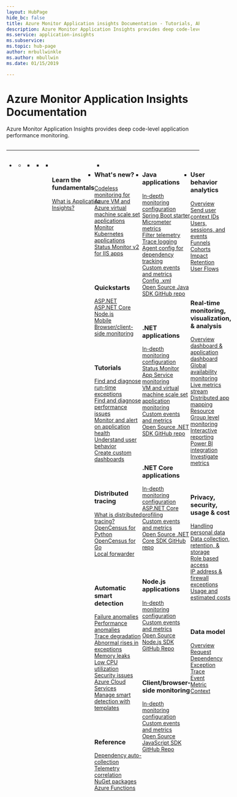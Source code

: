 ```yaml
---
layout: HubPage
hide_bc: false
title: Azure Monitor Application insights Documentation - Tutorials, API Reference | Microsoft Docs
description: Azure Monitor Application Insights provides deep code-level application performance monitoring.
ms.service: application-insights
ms.subservice: 
ms.topic: hub-page
author: mrbullwinkle
ms.author: mbullwin
ms.date: 01/15/2019

---
```


<div id="main" class="v2">
    <div class="container">
        <h1>Azure Monitor Application Insights Documentation</h1>
        <p>Azure Monitor Application Insights provides deep code-level application performance monitoring.</p>
        <hr style="margin: 30px 0;" />
        <ul class="pivots">
            <li>
                <a href="#products"></a>
                <ul id="products">
                    <li>
                        <a class="singlePanelNavItem selected" style="display: none" href="#indexA" data-linktype="self-bookmark"></a>
                        <ul class="panelContent singlePanelContent" id="indexA" style="border: medium; border-image: none; margin-top: 0px; display: flex; float: left;">
                            <li class="fullSpan">
                                <a href="#index1" data-linktype="self-bookmark"></a>
                                <ul class="cardsF cols cols4" id="index1" style="float: left; display: flex; width: 100%; border-bottom: 1px var(--grey-lighter) solid;">  
                                    <li>
                                        <ul class="cardsB panelContent" id="cardtypes-B" style="float: left; display: flex; width: 100%;">
                                            <li>
                                               <!-- <a href="">-->
                                                   <div class="cardSize">
                                                        <div class="cardPadding">
                                                            <div class="card">
                                                                <div class="cardImageOuter">
                                                                    <div class="cardImage">
                                                                        <img alt="" src="https://docs.microsoft.com/media/common/i_learn-about.svg" data-linktype="external">
                                                                    </div>
                                                                </div>
                                                                <div class="cardText" style="padding-left: 0px">
                                                                    <h3>Learn the fundamentals</h3>
																	<p>
																	    <a href="./app/app-insights-overview.md">What is Application Insights?</a><br>
																	</p>
																</div>
                                                            </div>
                                                        </div>
                                                    </div>
                                                </a>
                                            </li>
                                            <li>
                                           </li>
										</ul>
                                    </li>
                                    <li>
                                        <div class="cardSize">
                                            <div class="cardPadding">
                                                <div class="card">
                                                    <div class="cardText">
	                                                    <h3>What's new?</h3>
                                                        <p>
                                                            <a href="./app/azure-vm-vmss-apps.md">Codeless monitoring for Azure VM and Azure virtual machine scale set applications</a><br>
                                                            <a href="./app/kubernetes.md">Monitor Kubernetes applications</a><br>
                                                            <a href="./app/status-monitor-v2-overview.md">Status Monitor v2 for IIS apps</a><br>
														</p>
														<br><br>
														<h3>Quickstarts</h3>
                                                        <p>
                                                            <a href="./learn/quick-monitor-portal.md">ASP.NET</a><br>
                                                            <a href="./learn/dotnetcore-quick-start.md">ASP.NET Core</a><br>
												            <a href="./learn/nodejs-quick-start.md">Node.js</a><br>
                                                            <a href="./learn/mobile-center-quickstart.md">Mobile</a><br>
												            <a href="./app/website-monitoring.md">Browser/client-side monitoring</a>
														</p>
														<br><br>
                                                        <h3>Tutorials</h3>
                                                        <p>
                                                            <a href="./learn/tutorial-runtime-exceptions.md">Find and diagnose run-time exceptions</a><br>
                                                            <a href="./learn/tutorial-performance.md">Find and diagnose performance issues</a><br>
                                                            <a href="./learn/tutorial-alert.md">Monitor and alert on application health</a><br>
												            <a href="./learn/tutorial-users.md">Understand user behavior</a><br>
                                                            <a href="./learn/tutorial-app-dashboards.md">Create custom dashboards</a>
															</p>
														<br><br>
                                                        <h3>Distributed tracing</h3>
                                                        <p>
                                                            <a href="./app/distributed-tracing.md">What is distributed tracing?</a><br>
                                                            <a href="./app/opencensus-python.md">OpenCensus for Python</a><br>
                                                            <a href="./app/opencensus-go.md">OpenCensus for Go</a><br>
												            <a href="./app/opencensus-local-forwarder.md">Local forwarder</a>
															</p>
														<br><br>
                                                        <h3>Automatic smart detection</h3>
                                                        <p>
                                                            <a href="./app/proactive-failure-diagnostics.md">Failure anomalies</a><br>
                                                            <a href="./app/proactive-performance-diagnostics.md">Performance anomalies</a><br>
                                                            <a href="./app/proactive-trace-severity.md">Trace degradation</a><br>
												            <a href="./app/proactive-exception-volume.md">Abnormal rises in exceptions</a><br>
                                                            <a href="./app/proactive-potential-memory-leak.md">Memory leaks</a><br>
                                                            <a href="./app/proactive-low-utilization-cloud-resources.md">Low CPU utilization</a><br>
                                                            <a href="./app/proactive-application-security-detection-pack.md">Security issues</a><br>
                                                            <a href="./app/proactive-cloud-services.md">Azure Cloud Services</a><br>
                                                            <a href="./app/proactive-arm-config.md">Manage smart detection with templates</a>
														</p>
														<br><br>
                                                        <h3>Reference</h3>
                                                        <p>
                                                            <a href="./app/auto-collect-dependencies.md">Dependency auto-collection</a><br>
                                                            <a href="./app/correlation.md">Telemetry correlation</a><br>
                                                            <a href="./app/nuget.md">NuGet packages</a><br>
												            <a href="./app/azure-functions-supported-features.md">Azure Functions</a>
															</p>
                                                    </div>
                                                </div>
                                            </div>
                                        </div>
                                    </li>
                                    <li>
                                        <div class="cardSize">
                                            <div class="cardPadding">
                                                <div class="card">
                                                    <div class="cardText">
														<h3>Java applications</h3>
                                                        <p>
                                                            <a href="./app/java-get-started.md">In-depth monitoring configuration</a><br>
                                                            <a href="https://docs.microsoft.com/java/azure/spring-framework/configure-spring-boot-java-applicationinsights?view=azure-java-stable">Spring Boot starter</a><br>
                                                            <a href="./app/micrometer-java.md">Micrometer metrics</a><br>
                                                            <a href="./app/java-filter-telemetry.md">Filter telemetry</a><br>
                                                            <a href="./app/java-trace-logs.md">Trace logging</a><br>
                                                            <a href="./app/java-agent.md">Agent config for dependency tracking</a><br>
                                                            <a href="./app/api-custom-events-metrics.md">Custom events and metrics</a><br>
                                                            <a href="https://docs.microsoft.com/azure/azure-monitor/app/configuration-with-applicationinsights-config#channel-parameters-java
">Config .xml</a><br>
                                                            <a href="https://github.com/Microsoft/ApplicationInsights-Java">Open Source Java SDK GitHub repo</a>
														</p>
                                                        <br><br>
                                                        <h3>.NET applications</h3>
                                                        <p>
                                                            <a href="./app/asp-net.md">In-depth monitoring configuration</a><br>
                                                            <a href="./app/monitor-performance-live-website-now.md">Status Monitor</a><br>
                                                            <a href="./app/azure-web-apps.md">App Service monitoring</a><br>
                                                            <a href="./app/azure-vm-vmss-apps.md">VM and virtual machine scale set application monitoring</a><br>
                                                            <a href="./app/api-custom-events-metrics.md">Custom events and metrics</a><br>
                                                            <a href="https://github.com/Microsoft/ApplicationInsights-dotnet">Open Source .NET SDK GitHub repo</a>
														</p>
														<br><br>
                                                          <h3>.NET Core applications</h3>
                                                        <p>
                                                            <a href="./app/asp-net-core.md">In-depth monitoring configuration</a><br>
                                                            <a href="./app/profiler-aspnetcore-linux.md">ASP.NET Core profiling</a><br>
                                                            <a href="./app/api-custom-events-metrics.md">Custom events and metrics</a><br>
                                                            <a href="https://github.com/Microsoft/ApplicationInsights-aspnetcore">Open Source .NET Core SDK GitHub repo</a>
														</p>
                                                        <br><br>
                                                          <h3>Node.js applications</h3>
                                                        <p>
                                                            <a href="./app/nodejs.md">In-depth monitoring configuration</a><br>
                                                            <a href="./app/api-custom-events-metrics.md">Custom events and metrics</a><br>
                                                            <a href="https://github.com/Microsoft/ApplicationInsights-node.js">Open Source Node.js SDK GitHub Repo</a>
														</p>
														<br><br>
                                                        <h3>Client/browser-side monitoring</h3>
                                                        <p>
                                                            <a href="./app/javascript.md">In-depth monitoring configuration</a><br>
                                                            <a href="./app/api-custom-events-metrics.md">Custom events and metrics</a><br>
                                                            <a href="https://github.com/Microsoft/ApplicationInsights-JS">Open Source JavaScript SDK GitHub Repo</a><br>
														</p>
                                                    </div>
                                                </div>
                                            </div>
                                        </div>
                                    </li>
                                    <li>
                                        <div class="cardSize">
                                            <div class="cardPadding">
                                                <div class="card">
                                                    <div class="cardText">
														<h3>User behavior analytics</h3>
                                                        <p>
                                                            <a href="./app/usage-overview.md">Overview</a><br>
                                                            <a href="./app/usage-send-user-context.md">Send user context IDs</a><br>
                                                            <a href="./app/usage-segmentation.md">Users, sessions, and events</a><br>
                                                            <a href="./app/usage-funnels.md">Funnels</a><br>
                                                            <a href="./app/usage-cohorts.md">Cohorts</a><br>
                                                            <a href="./app/usage-impact.md">Impact</a><br>
                                                            <a href="./app/usage-retention.md">Retention</a><br>
                                                            <a href="./app/usage-flows.md">User Flows</a>
														</p>
														<br><br>
                                                        <h3>Real-time monitoring,<br> visualization, &amp; analysis</h3>
                                                        <p>
                                                            <a href="./app/overview-dashboard.md">Overview dashboard &amp; application dashboard</a><br>
                                                            <a href="./app/monitor-web-app-availability.md">Global availability monitoring</a><br>
                                                            <a href="./app/live-stream.md">Live metrics stream</a><br>
                                                            <a href="./app/app-map.md">Distributed app mapping</a><br>
                                                            <a href="../monitoring-and-diagnostics/resource-group-insights.md">Resource Group level monitoring</a><br>
                                                            <a href="./app/usage-workbooks.md">Interactive reporting</a><br>
                                                            <a href="./app/export-power-bi.md">Power BI integration</a><br>
                                                            <a href="https://docs.microsoft.com/azure/monitoring-and-diagnostics/monitoring-metric-charts">Investigate metrics</a>
														</p>
														<br><br>
                                                        <h3>Privacy, security, usage &amp; cost</h3>
                                                        <p>
                                                            <a href="https://docs.microsoft.com/azure/log-analytics/log-analytics-personal-data-mgmt">Handling personal data</a><br>
                                                            <a href="./app/data-retention-privacy.md">Data collection, retention, &amp; storage</a><br>
                                                            <a href="./app/resources-roles-access-control.md">Role based access</a><br>
                                                            <a href="./app/ip-addresses.md">IP address &amp; firewall exceptions</a><br>
                                                            <a href="https://docs.microsoft.com/azure/monitoring-and-diagnostics/monitoring-usage-and-estimated-costs">Usage and estimated costs</a>
														</p>
														<br><br>
                                                        <h3>Data model</h3>
                                                        <p>
                                                            <a href="./app/data-model.md">Overview</a><br>
                                                            <a href="./app/data-model-request-telemetry.md">Request</a><br>
                                                            <a href="./app/data-model-dependency-telemetry.md">Dependency</a><br>
                                                            <a href="./app/data-model-exception-telemetry.md">Exception</a><br>
                                                            <a href="./app/data-model-trace-telemetry.md">Trace</a><br>
                                                            <a href="./app/data-model-event-telemetry.md">Event</a><br>
                                                            <a href="./app/data-model-metric-telemetry.md">Metric</a><br>
                                                            <a href="./app/data-model-context.md">Context</a>
															</p>
														</p>
                                                    </div>
                                                </div>
                                            </div>
                                        </div>
                                    </li>
                                </ul>
                            </li>
                        </ul>
                    </li>
                </ul>
            </li>
        </ul>
    </div>
</div>
